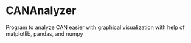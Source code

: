 # CANAnalyzer
Program to analyze CAN easier with graphical visualization with help of matplotlib, pandas, and numpy
